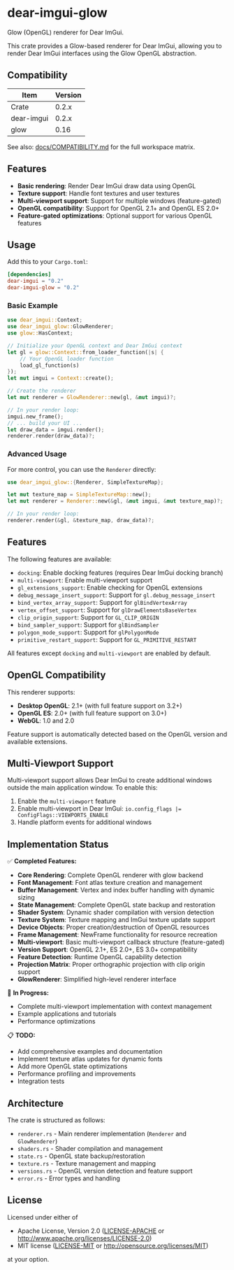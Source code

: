 # dear-imgui-glow

Glow (OpenGL) renderer for Dear ImGui.

This crate provides a Glow-based renderer for Dear ImGui, allowing you to render Dear ImGui interfaces using the Glow OpenGL abstraction.

## Compatibility

| Item       | Version |
|------------|---------|
| Crate      | 0.2.x   |
| dear-imgui | 0.2.x   |
| glow       | 0.16    |

See also: [docs/COMPATIBILITY.md](../../docs/COMPATIBILITY.md) for the full workspace matrix.

## Features

- **Basic rendering**: Render Dear ImGui draw data using OpenGL
- **Texture support**: Handle font textures and user textures  
- **Multi-viewport support**: Support for multiple windows (feature-gated)
- **OpenGL compatibility**: Support for OpenGL 2.1+ and OpenGL ES 2.0+
- **Feature-gated optimizations**: Optional support for various OpenGL features

## Usage

Add this to your `Cargo.toml`:

```toml
[dependencies]
dear-imgui = "0.2"
dear-imgui-glow = "0.2"
```

### Basic Example

```rust
use dear_imgui::Context;
use dear_imgui_glow::GlowRenderer;
use glow::HasContext;

// Initialize your OpenGL context and Dear ImGui context
let gl = glow::Context::from_loader_function(|s| {
    // Your OpenGL loader function
    load_gl_function(s)
});
let mut imgui = Context::create();

// Create the renderer
let mut renderer = GlowRenderer::new(gl, &mut imgui)?;

// In your render loop:
imgui.new_frame();
// ... build your UI ...
let draw_data = imgui.render();
renderer.render(draw_data)?;
```

### Advanced Usage

For more control, you can use the `Renderer` directly:

```rust
use dear_imgui_glow::{Renderer, SimpleTextureMap};

let mut texture_map = SimpleTextureMap::new();
let mut renderer = Renderer::new(&gl, &mut imgui, &mut texture_map)?;

// In your render loop:
renderer.render(&gl, &texture_map, draw_data)?;
```

## Features

The following features are available:

- `docking`: Enable docking features (requires Dear ImGui docking branch)
- `multi-viewport`: Enable multi-viewport support
- `gl_extensions_support`: Enable checking for OpenGL extensions
- `debug_message_insert_support`: Support for `gl.debug_message_insert`
- `bind_vertex_array_support`: Support for `glBindVertexArray`
- `vertex_offset_support`: Support for `glDrawElementsBaseVertex`
- `clip_origin_support`: Support for `GL_CLIP_ORIGIN`
- `bind_sampler_support`: Support for `glBindSampler`
- `polygon_mode_support`: Support for `glPolygonMode`
- `primitive_restart_support`: Support for `GL_PRIMITIVE_RESTART`

All features except `docking` and `multi-viewport` are enabled by default.

## OpenGL Compatibility

This renderer supports:

- **Desktop OpenGL**: 2.1+ (with full feature support on 3.2+)
- **OpenGL ES**: 2.0+ (with full feature support on 3.0+)
- **WebGL**: 1.0 and 2.0

Feature support is automatically detected based on the OpenGL version and available extensions.

## Multi-Viewport Support

Multi-viewport support allows Dear ImGui to create additional windows outside the main application window. To enable this:

1. Enable the `multi-viewport` feature
2. Enable multi-viewport in Dear ImGui: `io.config_flags |= ConfigFlags::VIEWPORTS_ENABLE`
3. Handle platform events for additional windows

## Implementation Status

✅ **Completed Features:**
- **Core Rendering**: Complete OpenGL renderer with glow backend
- **Font Management**: Font atlas texture creation and management
- **Buffer Management**: Vertex and index buffer handling with dynamic sizing
- **State Management**: Complete OpenGL state backup and restoration
- **Shader System**: Dynamic shader compilation with version detection
- **Texture System**: Texture mapping and ImGui texture update support
- **Device Objects**: Proper creation/destruction of OpenGL resources
- **Frame Management**: NewFrame functionality for resource recreation
- **Multi-viewport**: Basic multi-viewport callback structure (feature-gated)
- **Version Support**: OpenGL 2.1+, ES 2.0+, ES 3.0+ compatibility
- **Feature Detection**: Runtime OpenGL capability detection
- **Projection Matrix**: Proper orthographic projection with clip origin support
- **GlowRenderer**: Simplified high-level renderer interface

🚧 **In Progress:**
- Complete multi-viewport implementation with context management
- Example applications and tutorials
- Performance optimizations

📋 **TODO:**
- Add comprehensive examples and documentation
- Implement texture atlas updates for dynamic fonts
- Add more OpenGL state optimizations
- Performance profiling and improvements
- Integration tests

## Architecture

The crate is structured as follows:

- `renderer.rs` - Main renderer implementation (`Renderer` and `GlowRenderer`)
- `shaders.rs` - Shader compilation and management
- `state.rs` - OpenGL state backup/restoration
- `texture.rs` - Texture management and mapping
- `versions.rs` - OpenGL version detection and feature support
- `error.rs` - Error types and handling

## License

Licensed under either of

- Apache License, Version 2.0 ([LICENSE-APACHE](../../LICENSE-APACHE) or http://www.apache.org/licenses/LICENSE-2.0)
- MIT license ([LICENSE-MIT](../../LICENSE-MIT) or http://opensource.org/licenses/MIT)

at your option.
